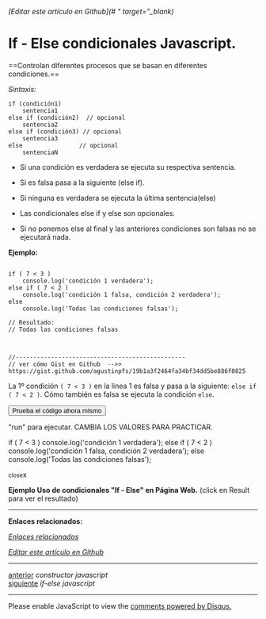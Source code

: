 <em>[Editar este artículo en Github](# " target="_blank)</em>

# If - Else condicionales Javascript.

==Controlan diferentes procesos que se basan en diferentes condiciones.==

*Sintaxis:*

	if (condición1)
   		sentencia1
	else if (condición2)  // opcional
   		sentencia2
	else if (condición3) // opcional
   		sentencia3
	else 				// opcional
   		sentenciaN



* Si una condición es verdadera se ejecuta su respectiva sentencia.

* Si es falsa pasa a la siguiente (else if).

* Si ninguna es verdadera se ejecuta la última sentencia(else)

* Las condicionales else if y else son opcionales.

* Si no ponemos else al final y las anteriores condiciones son falsas no se ejecutará nada.

**Ejemplo:**

<!-- start code snippet: -->

<pre data-start="0"><code class="line-numbers language-javascript">
if ( 7 < 3 )
	console.log('condición 1 verdadera');
else if ( 7 < 2 )
	console.log('condición 1 falsa, condición 2 verdadera');
else
	console.log('Todas las condiciones falsas');

// Resultado:
// Todas las condiciones falsas



//------------------------------------------------
// ver cómo Gist en Github  -->> https://gist.github.com/agustinpfs/19b1a3f2464fa34bf34dd5be886f0825
</code></pre>

<!-- end code snippet: -->


La 1º condición `( 7 < 3 )` en la linea 1 es falsa y pasa a la siguiente: `else if ( 7 < 2 )`. Cómo también es falsa se ejecuta la condición `else`.

<button class="post-content_button-console">Prueba el código ahora mismo</button>

<div class="post-content_console">

<p>"run" para ejecutar. <span class="post-content_console-mark">CAMBIA LOS VALORES PARA PRACTICAR.</span></p>
    
<div id="my-elem" >
  <script src="https://embed.tonicdev.com" data-element-id="my-elem" ></script>       
  if ( 7 < 3 )
  	console.log('condición 1 verdadera');
  else if ( 7 < 2 )
  	console.log('condición 1 falsa, condición 2 verdadera');
  else
  	console.log('Todas las condiciones falsas');
</div>

<span class="post-content_buttonx-console"><small>close</small>x</span>
</div>

**Ejemplo Uso de condicionales "If - Else" en Página Web.**
(click en Result para ver el resultado)

<script async src="https://jsfiddle.net/Pandawebs/0myb8qo8/embed/html,result/"></script>

<hr>

**Enlaces relacionados:**

[*Enlaces relacionados*](#)

<em>[Editar este artículo en Github](#)</em>

<hr>
<div class="post-content_next">
  <div class="post-content_next-left">
    <a href="http://localhost:2368/constructor-javascript">anterior</a>
    <i>constructor javascript</i>
  </div>
  <div class="post-content_next-right">
    <a href="http://localhost:2368/if-else-javascript">siguiente</a>
    <i>if-else javascript</i>
  </div>
</div>
<hr>

<div id="disqus_thread"></div>

<script>
/**
 *  RECOMMENDED CONFIGURATION VARIABLES: EDIT AND UNCOMMENT THE SECTION BELOW TO INSERT DYNAMIC VALUES FROM YOUR PLATFORM OR CMS.
 *  LEARN WHY DEFINING THESE VARIABLES IS IMPORTANT: https://disqus.com/admin/universalcode/#configuration-variables */
/*
var disqus_config = function () {
    this.page.url = PAGE_URL;  // Replace PAGE_URL with your page's canonical URL variable
    this.page.identifier = PAGE_IDENTIFIER; // Replace PAGE_IDENTIFIER with your page's unique identifier variable
};
*/
(function() { // DON'T EDIT BELOW THIS LINE
    var d = document, s = d.createElement('script');
    s.src = '//pandawebs.disqus.com/embed.js';
    s.setAttribute('data-timestamp', +new Date());
    (d.head || d.body).appendChild(s);
})();</script>
<noscript>Please enable JavaScript to view the <a href="https://disqus.com/?ref_noscript">comments powered by Disqus.</a></noscript>